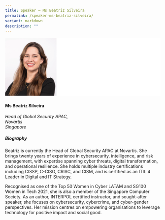 ```yaml
---
title: Speaker – Ms Beatriz Silveira
permalink: /speaker-ms-beatriz-silveira/
variant: markdown
description: ""
---
```

![](/images/2025%20speakers/Beatriz_Silveira.png)
#### **Ms Beatriz Silveira**

*Head of Global Security APAC, <br> Novartis<br>Singapore*

##### **Biography**
Beatriz is currently the Head of Global Security APAC at Novartis. She brings twenty years of experience in cybersecurity, intelligence, and risk management, with expertise spanning cyber threats, digital transformation, and operational resilience. She holds multiple industry certifications including CISSP, C-CISO, CRISC, and CISM, and is certified as an ITIL 4 Leader in Digital and IT Strategy.

Recognised as one of the Top 50 Women in Cyber LATAM and SG100 Women in Tech 2021, she is also a member of the Singapore Computer Society. As an author, INTERPOL certified instructor, and sought-after speaker, she focuses on cybersecurity, cybercrime, and cyber-gender perspectives. Her mission centres on empowering organisations to leverage technology for positive impact and social good.